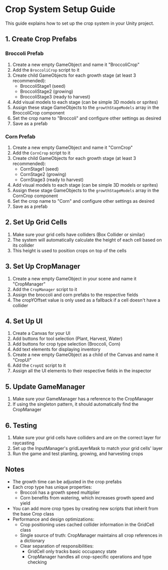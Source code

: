# Crop System Setup Guide

This guide explains how to set up the crop system in your Unity project.

## 1. Create Crop Prefabs

### Broccoli Prefab
1. Create a new empty GameObject and name it "BroccoliCrop"
2. Add the `BroccoliCrop` script to it
3. Create child GameObjects for each growth stage (at least 3 recommended):
   - BroccoliStage1 (seed)
   - BroccoliStage2 (growing)
   - BroccoliStage3 (ready to harvest)
4. Add visual models to each stage (can be simple 3D models or sprites)
5. Assign these stage GameObjects to the `growthStageModels` array in the BroccoliCrop component
6. Set the crop name to "Broccoli" and configure other settings as desired
7. Save as a prefab

### Corn Prefab
1. Create a new empty GameObject and name it "CornCrop"
2. Add the `CornCrop` script to it
3. Create child GameObjects for each growth stage (at least 3 recommended):
   - CornStage1 (seed)
   - CornStage2 (growing)
   - CornStage3 (ready to harvest)
4. Add visual models to each stage (can be simple 3D models or sprites)
5. Assign these stage GameObjects to the `growthStageModels` array in the CornCrop component
6. Set the crop name to "Corn" and configure other settings as desired
7. Save as a prefab

## 2. Set Up Grid Cells

1. Make sure your grid cells have colliders (Box Collider or similar)
2. The system will automatically calculate the height of each cell based on its collider
3. This height is used to position crops on top of the cells

## 3. Set Up CropManager

1. Create a new empty GameObject in your scene and name it "CropManager"
2. Add the `CropManager` script to it
3. Assign the broccoli and corn prefabs to the respective fields
4. The cropYOffset value is only used as a fallback if a cell doesn't have a collider

## 4. Set Up UI

1. Create a Canvas for your UI
2. Add buttons for tool selection (Plant, Harvest, Water)
3. Add buttons for crop type selection (Broccoli, Corn)
4. Add text elements for displaying inventory
5. Create a new empty GameObject as a child of the Canvas and name it "CropUI"
6. Add the `CropUI` script to it
7. Assign all the UI elements to their respective fields in the inspector

## 5. Update GameManager

1. Make sure your GameManager has a reference to the CropManager
2. If using the singleton pattern, it should automatically find the CropManager

## 6. Testing

1. Make sure your grid cells have colliders and are on the correct layer for raycasting
2. Set up the InputManager's gridLayerMask to match your grid cells' layer
3. Run the game and test planting, growing, and harvesting crops

## Notes

- The growth time can be adjusted in the crop prefabs
- Each crop type has unique properties:
  - Broccoli has a growth speed multiplier
  - Corn benefits from watering, which increases growth speed and yield
- You can add more crop types by creating new scripts that inherit from the base Crop class
- Performance and design optimizations:
  - Crop positioning uses cached collider information in the GridCell class
  - Single source of truth: CropManager maintains all crop references in a dictionary
  - Clear separation of responsibilities:
    - GridCell only tracks basic occupancy state
    - CropManager handles all crop-specific operations and type checking 
